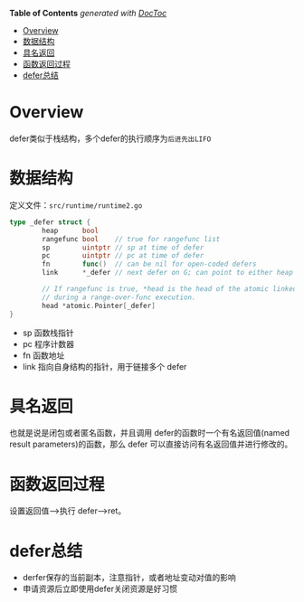 <!-- START doctoc generated TOC please keep comment here to allow auto update -->
<!-- DON'T EDIT THIS SECTION, INSTEAD RE-RUN doctoc TO UPDATE -->
**Table of Contents**  *generated with [DocToc](https://github.com/thlorenz/doctoc)*

- [Overview](#overview)
- [数据结构](#%E6%95%B0%E6%8D%AE%E7%BB%93%E6%9E%84)
- [具名返回](#%E5%85%B7%E5%90%8D%E8%BF%94%E5%9B%9E)
- [函数返回过程](#%E5%87%BD%E6%95%B0%E8%BF%94%E5%9B%9E%E8%BF%87%E7%A8%8B)
- [defer总结](#defer%E6%80%BB%E7%BB%93)

<!-- END doctoc generated TOC please keep comment here to allow auto update -->

# Overview

defer类似于栈结构，多个defer的执行顺序为`后进先出LIFO`

# 数据结构

定义文件：`src/runtime/runtime2.go`

```Go
type _defer struct {
        heap      bool
        rangefunc bool    // true for rangefunc list
        sp        uintptr // sp at time of defer
        pc        uintptr // pc at time of defer
        fn        func()  // can be nil for open-coded defers
        link      *_defer // next defer on G; can point to either heap or stack!

        // If rangefunc is true, *head is the head of the atomic linked list
        // during a range-over-func execution.
        head *atomic.Pointer[_defer]
}
```

- sp 函数栈指针
- pc 程序计数器
- fn 函数地址
- link 指向自身结构的指针，用于链接多个 defer

# 具名返回

也就是说是闭包或者匿名函数，并且调用 defer的函数时一个有名返回值(named result parameters)的函数，那么 defer 可以直接访问有名返回值并进行修改的。

# 函数返回过程

设置返回值—>执行 defer—>ret。

# defer总结

- derfer保存的当前副本，注意指针，或者地址变动对值的影响
- 申请资源后立即使用defer关闭资源是好习惯